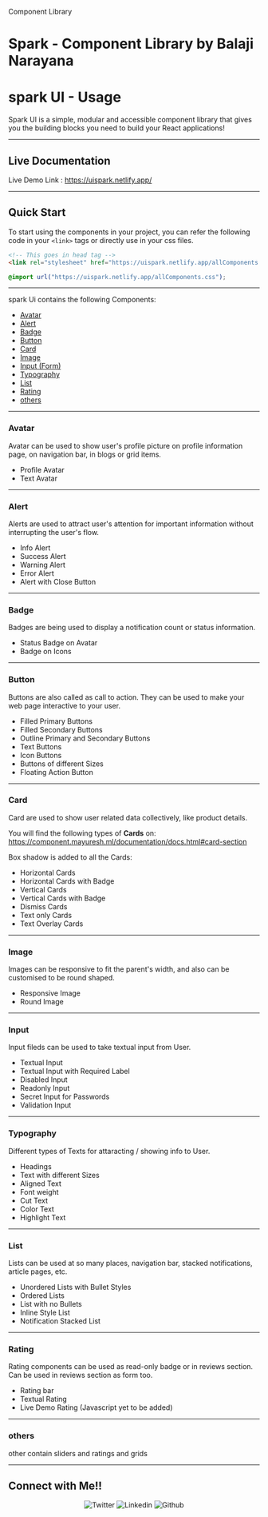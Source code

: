 Component Library

# Spark - Component Library by Balaji Narayana

# spark UI - Usage

Spark UI is a simple, modular and accessible component library that
gives you the building blocks you need to build your React
applications!

---

## Live Documentation

Live Demo Link : https://uispark.netlify.app/

---

## Quick Start

To start using the components in your project, you can refer the following code in your `<link>` tags or directly use in your css files.

```html
<!-- This goes in head tag -->
<link rel="stylesheet" href="https://uispark.netlify.app/allComponents.css" />
```

```css
@import url("https://uispark.netlify.app/allComponents.css");
```

---

spark Ui contains the following Components:

- [Avatar](#avatar)
- [Alert](#alert)
- [Badge](#badge)
- [Button](#button)
- [Card](#card)
- [Image](#image)
- [Input (Form)](#input)
- [Typography](#typography)
- [List](#list)
- [Rating](#rating)
- [others](#others)

---

### Avatar

Avatar can be used to show user's profile picture on profile information page, on navigation bar, in blogs or grid items.

- Profile Avatar
- Text Avatar

---

### Alert

Alerts are used to attract user's attention for important information without interrupting the user's flow.

- Info Alert
- Success Alert
- Warning Alert
- Error Alert
- Alert with Close Button

---

### Badge

Badges are being used to display a notification count or status information.

- Status Badge on Avatar
- Badge on Icons

---

### Button

Buttons are also called as call to action. They can be used to make your web page interactive to your user.

- Filled Primary Buttons
- Filled Secondary Buttons
- Outline Primary and Secondary Buttons
- Text Buttons
- Icon Buttons
- Buttons of different Sizes
- Floating Action Button

---

### Card

Card are used to show user related data collectively, like product details.

You will find the following types of **Cards** on: https://component.mayuresh.ml/documentation/docs.html#card-section

Box shadow is added to all the Cards:

- Horizontal Cards
- Horizontal Cards with Badge
- Vertical Cards
- Vertical Cards with Badge
- Dismiss Cards
- Text only Cards
- Text Overlay Cards

---

### Image

Images can be responsive to fit the parent's width, and also can be customised to be round shaped.

- Responsive Image
- Round Image

---

### Input

Input fileds can be used to take textual input from User.

- Textual Input
- Textual Input with Required Label
- Disabled Input
- Readonly Input
- Secret Input for Passwords
- Validation Input

---

### Typography

Different types of Texts for attaracting / showing info to User.

- Headings
- Text with different Sizes
- Aligned Text
- Font weight
- Cut Text
- Color Text
- Highlight Text

---

### List

Lists can be used at so many places, navigation bar, stacked notifications, article pages, etc.

- Unordered Lists with Bullet Styles
- Ordered Lists
- List with no Bullets
- Inline Style List
- Notification Stacked List

---

### Rating

Rating components can be used as read-only badge or in reviews section. Can be used in reviews section as form too.

- Rating bar
- Textual Rating
- Live Demo Rating (Javascript yet to be added)

---

### others

other contain sliders and ratings and grids

---

## Connect with Me!!

<div align="center">

![Twitter](https://twitter.com/Balu1031) ![Linkedin](https://www.linkedin.com/in/balaji-narayana-74817021a/) ![Github](https://github.com/BALAJI141031?tab=repositories)

</div>
